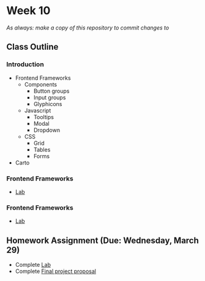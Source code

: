 # Week 10

*As always: make a copy of this repository to commit changes to*

## Class Outline

### Introduction
- Frontend Frameworks
  - Components
    - Button groups
    - Input groups
    - Glyphicons
  - Javascript
    - Tooltips
    - Modal
    - Dropdown
  - CSS
    - Grid
    - Tables
    - Forms
- Carto

### Frontend Frameworks
- [Lab](lab/lab1)
### Frontend Frameworks
- [Lab](lab/lab2)

## Homework Assignment (Due: Wednesday, March 29)

- Complete [Lab](lab)
- Complete [Final project proposal](assignment)
